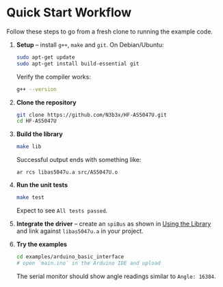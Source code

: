 # Quick Start Workflow

Follow these steps to go from a fresh clone to running the example code.

1. **Setup** – install `g++`, `make` and `git`. On Debian/Ubuntu:
   ```bash
   sudo apt-get update
   sudo apt-get install build-essential git
   ```
   Verify the compiler works:
   ```bash
   g++ --version
   ```

2. **Clone the repository**
   ```bash
   git clone https://github.com/N3b3x/HF-AS5047U.git
   cd HF-AS5047U
   ```

3. **Build the library**
   ```bash
   make lib
   ```
   Successful output ends with something like:
   ```
   ar rcs libas5047u.a src/AS5047U.o
   ```

4. **Run the unit tests**
   ```bash
   make test
   ```
   Expect to see `All tests passed`.

5. **Integrate the driver** – create an `spiBus` as shown in [Using the Library](usage.md) and link against `libas5047u.a` in your project.

6. **Try the examples**
   ```bash
   cd examples/arduino_basic_interface
   # open `main.ino` in the Arduino IDE and upload
   ```
   The serial monitor should show angle readings similar to `Angle: 16384`.

